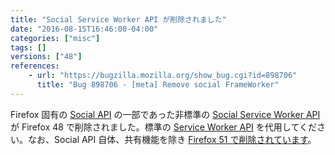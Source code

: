```yaml
---
title: "Social Service Worker API が削除されました"
date: "2016-08-15T16:46:00-04:00"
categories: ["misc"]
tags: []
versions: ["48"]
references:
    - url: "https://bugzilla.mozilla.org/show_bug.cgi?id=898706"
      title: "Bug 898706 - [meta] Remove social FrameWorker"
---
```

Firefox 固有の [Social API](https://developer.mozilla.org/ja/docs/Mozilla/Projects/Social_API) の一部であった非標準の [Social Service Worker API](https://developer.mozilla.org/ja/docs/Mozilla/Projects/Social_API/Service_worker_API_reference) が Firefox 48 で削除されました。標準の [Service Worker API](https://developer.mozilla.org/ja/docs/Web/API/Service_Worker_API) を代用してください。なお、Social API 自体、共有機能を除き [Firefox 51 で削除されています](https://www.fxsitecompat.com/ja/docs/2016/social-api-has-been-removed-except-the-sharing-functionality/)。
